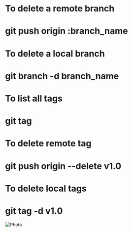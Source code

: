 # To delete a remote branch
# git push origin :branch_name


# To delete a local branch
# git branch -d branch_name

# To list all tags
# git tag

# To delete remote tag
# git push origin --delete v1.0
# To delete local tags
# git tag -d v1.0


![Photo](https://github.githubassets.com/assets/GitHub-Mark-ea2971cee799.png)


